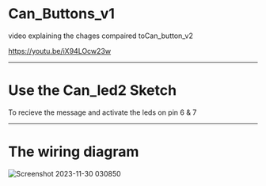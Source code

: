 # Can_Buttons_v1

video explaining the chages compaired toCan_button_v2

https://youtu.be/iX94LOcw23w

----
# Use the Can_led2 Sketch 

To recieve the message and activate the leds on pin 6 & 7

----

# The wiring diagram

![Screenshot 2023-11-30 030850](https://github.com/johnmholmes/YouTube-Can-Arduino-Nano/assets/60571002/44839d6b-9ceb-44c5-827d-98cda79d8e2d)


